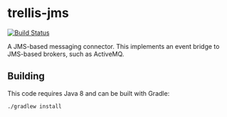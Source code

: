 # trellis-jms

[![Build Status](https://travis-ci.org/trellis-ldp/trellis-jms.png?branch=master)](https://travis-ci.org/trellis-ldp/trellis-jms)

A JMS-based messaging connector. This implements an event bridge to
JMS-based brokers, such as ActiveMQ.

## Building

This code requires Java 8 and can be built with Gradle:

    ./gradlew install
